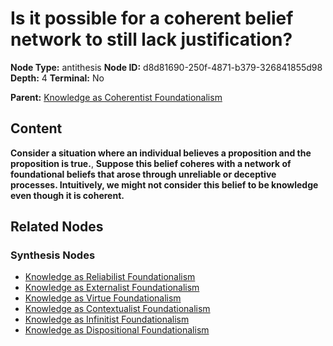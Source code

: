 # Is it possible for a coherent belief network to still lack justification?

**Node Type:** antithesis
**Node ID:** d8d81690-250f-4871-b379-326841855d98
**Depth:** 4
**Terminal:** No

**Parent:** [Knowledge as Coherentist Foundationalism](knowledge-as-coherentist-foundationalism-synthesis-16b0f1c6-29a8-488a-8c57-de6ca566020f.md)

## Content

**Consider a situation where an individual believes a proposition and the proposition is true.**, **Suppose this belief coheres with a network of foundational beliefs that arose through unreliable or deceptive processes. Intuitively, we might not consider this belief to be knowledge even though it is coherent.**

## Related Nodes

### Synthesis Nodes

- [Knowledge as Reliabilist Foundationalism](knowledge-as-reliabilist-foundationalism-synthesis-c65bd84a-6587-4ae1-9751-67e9970578d0.md)
- [Knowledge as Externalist Foundationalism](knowledge-as-externalist-foundationalism-synthesis-a1253959-5ce2-461c-852d-85390462bfea.md)
- [Knowledge as Virtue Foundationalism](knowledge-as-virtue-foundationalism-synthesis-4613427d-6133-43c5-802c-d52038112ab3.md)
- [Knowledge as Contextualist Foundationalism](knowledge-as-contextualist-foundationalism-synthesis-38cc9dd5-a0ea-4be7-9c02-0814640a70e0.md)
- [Knowledge as Infinitist Foundationalism](knowledge-as-infinitist-foundationalism-synthesis-a14e6349-95ee-424f-afe4-e75e55782977.md)
- [Knowledge as Dispositional Foundationalism](knowledge-as-dispositional-foundationalism-synthesis-8a4792d1-8aac-46e6-8161-4d1528230a87.md)
